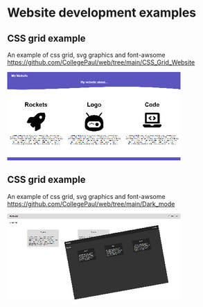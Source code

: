 # Website development examples


## CSS grid example 
An example of css grid, svg graphics and font-awsome
https://github.com/CollegePaul/web/tree/main/CSS_Grid_Website

![Alt text](markdown_images/grid.png?raw=true "notes")


## CSS grid example  
An example of css grid, svg graphics and font-awsome
https://github.com/CollegePaul/web/tree/main/Dark_mode

![Alt text](markdown_images/dark.jpg?raw=true "notes")
